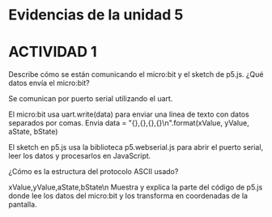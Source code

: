 
# Evidencias de la unidad 5

# ACTIVIDAD 1
Describe cómo se están comunicando el micro:bit y el sketch de p5.js. ¿Qué datos envía el micro:bit?

 Se comunican por puerto serial utilizando el uart.

El micro:bit usa uart.write(data) para enviar una línea de texto con datos separados por comas. Envia data = "{},{},{},{}\n".format(xValue, yValue, aState, bState)

El sketch en p5.js usa la biblioteca p5.webserial.js para abrir el puerto serial, leer los datos y procesarlos en JavaScript.

¿Cómo es la estructura del protocolo ASCII usado?

xValue,yValue,aState,bState\n
Muestra y explica la parte del código de p5.js donde lee los datos del micro:bit y los transforma en coordenadas de la pantalla.
